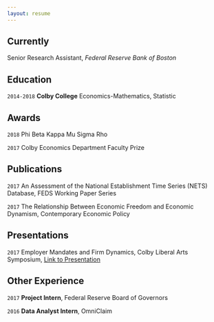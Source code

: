```yaml
---
layout: resume
---
```

## Currently

Senior Research Assistant, *Federal Reserve Bank of Boston*

## Education

`2014-2018`
__Colby College__
Economics-Mathematics, Statistic

## Awards

`2018`
Phi Beta Kappa
Mu Sigma Rho

`2017`
Colby Economics Department Faculty Prize 

## Publications

<!-- A list is also available [online](https://scholar.google.co.uk/citations?user=LTOTl0YAAAAJ) -->

`2017`
An Assessment of the National Establishment Time Series (NETS) Database, FEDS Working Paper Series

`2017`
The Relationship Between Economic Freedom and Economic Dynamism, Contemporary Economic Policy

## Presentations

`2017`
Employer Mandates and Firm Dynamics, Colby Liberal Arts Symposium, <a href="https://MyWebsite.tld/presentation1">Link to Presentation</a>


## Other Experience

`2017`
__Project Intern__, Federal Reserve Board of Governors

`2016`
__Data Analyst Intern__, OmniClaim 




<!-- ### Footer

Last updated: May 2013 -->


